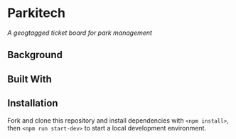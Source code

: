 # Parkitech

_A geogtagged ticket board for park management_

## Background

## Built With

## Installation

Fork and clone this repository and install dependencies with `<npm install>`, then `<npm run start-dev>` to start a local development environment.
